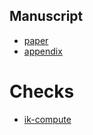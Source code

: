 ## Manuscript

* [paper](https://athowes.github.io/areal-comparison/paper.pdf)
* [appendix](https://athowes.github.io/areal-comparison/appendix.pdf)

# Checks

* [ik-compute](https://athowes.github.io/areal-comparison/ik-compute.html)
